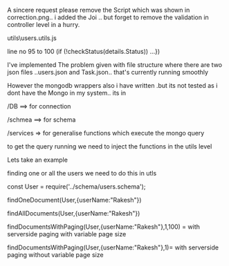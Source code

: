 
A sincere request
please remove the Script which was shown in correction.png.. i added the Joi .. but forget to remove the  validation in controller level in a hurry.

utils\users.utils.js

  line no 95 to 100 (if (!checkStatus(details.Status)) ...})



I've implemented The problem given with file structure  where there are two json files ..users.json and Task.json..  that's currently running smoothly

However the mongodb wrappers also i have written .but its not tested as i dont have the Mongo in my system..
its in 

/DB ==> for connection

/schmea ==> for schema

/services => for generalise functions which execute the mongo query



to get the query running we need to inject the functions in the utils level

Lets take an example

finding one or  all the users we need to do this in utls

const User = require('../schema/users.schema');

findOneDocument(User,{userName:"Rakesh"})

findAllDocuments(User,{userName:"Rakesh"})

findDocumentsWithPaging(User,{userName:"Rakesh"},1,100) = with serverside paging with variable page size

findDocumentsWithPaging(User,{userName:"Rakesh"},1)= with serverside paging without variable page size

